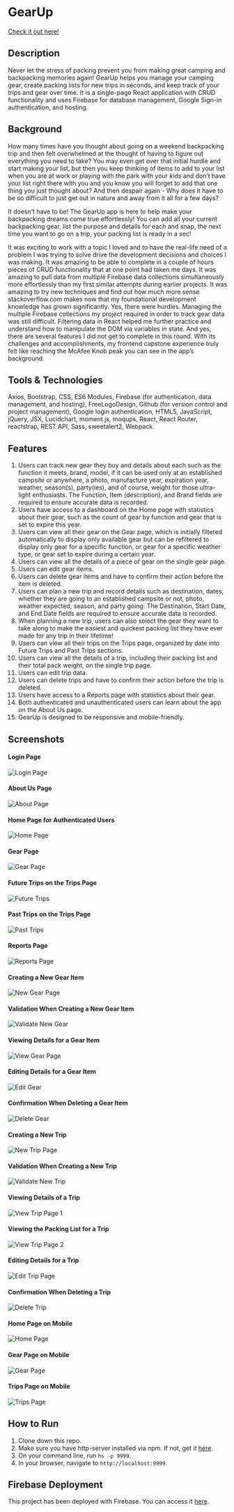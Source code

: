 # GearUp
[Check it out here!](https://frontendcapstone-ae7be.web.app/auth)

## Description
Never let the stress of packing prevent you from making great camping and backpacking memories again!
GearUp helps you manage your camping gear, create packing lists for new trips in seconds, and keep track of your trips and gear over time. 
It is a single-page React application with CRUD functionality and uses Firebase for database management, Google Sign-in authentication, and hosting. 

## Background
How many times have you thought about going on a weekend backpacking trip and then felt overwhelmed at the thought of having to figure out everything you need to take? You may even get over that initial hurdle and start making your list, but then you keep thinking of items to add to your list when you are at work or playing with the park with your kids and don’t have your list right there with you and you know you will forget to add that one thing you just thought about? And then despair again - Why does it have to be so difficult to just get out in nature and away from it all for a few days?  

It doesn’t have to be! The GearUp app is here to help make your backpacking dreams come true effortlessly! You can add all your current backpacking gear, list the purpose and details for each and snap, the next time you want to go on a trip, your packing list is ready in a sec! 

It was exciting to work with a topic I loved and to have the real-life need of a problem I was trying to solve drive the development decisions and choices I was making. It was amazing to be able to complete in a couple of hours pieces of CRUD functionality that at one point had taken me days. It was amazing to pull data from multiple Firebase data collections simultaneously more effortlessly than my first similar attempts during earlier projects. It was amazing to try new techniques and find out how much more sense stackoverflow.com makes now that my foundational development knowledge has grown significantly. Yes, there were hurdles. Managing the multiple Firebase collections my project required in order to track gear data was still difficult. Filtering data in React helped me further practice and understand how to manipulate the DOM via variables in state. And yes, there are several features I did not get to complete in this round. With its challenges and accomplishments, my frontend capstone experience truly felt like reaching the McAfee Knob peak you can see in the app’s background. 

## Tools & Technologies
Axios, Bootstrap, CSS, ES6 Modules, Firebase (for authentication, data management, and hosting), FreeLogoDesign, Github (for version control and project management), Google login authentication, HTML5, JavaScript, jQuery, JSX, Lucidchart, moment.js, moqups, React, React Router, reactstrap, REST API,  Sass, sweetalert2, Webpack

## Features
1. Users can track new gear they buy and details about each such as the function it meets, brand, model, if it can be used only at an established campsite or anywhere, a photo, manufacture year, expiration year, weather, season(s), party(ies), and of course, weight for those ultra-light  enthusiasts. The Function, Item (description), and Brand fields are required to ensure accurate data is recorded.
1. Users have access to a dashboard on the Home page with statistics about their gear, such as the count of gear by function and gear that is set to expire this year. 
1. Users can view all their gear on the Gear page, which is initially filtered automatically to display only available gear but can be refiltered to display only gear for a specific function, or  gear  for a specific weather type, or gear set to expire during a certain year.
1. Users can view all the details of a piece of gear on the single gear page. 
1. Users can edit gear items. 
1. Users can delete gear items and have to confirm their action before the item is deleted. 
1. Users can plan a new trip and record details such as destination, dates, whether they are going to an established campsite or not, photo, weather expected, season, and party going. The Destination, Start Date, and End Date fields are required to ensure accurate data is recorded.
1. When planning a new trip, users can also select the gear they want to take along to make the easiest and quickest packing list they have ever made for any trip in their lifetime!
1. Users can view all their trips on the Trips page, organized by date into Future Trips and Past Trips sections.
1. Users can view all the details of a trip, including their packing list and their total pack weight, on the single trip page. 
1. Users can edit trip data. 
1. Users can delete trips and have to confirm their action before the trip is deleted. 
1. Users have access to a Reports page with statistics about their gear.
1. Both authenticated and unauthenticated users can learn about the app on the About Us page. 
1. GearUp is designed to be responsive and mobile-friendly. 

## Screenshots
#### Login Page
![Login Page](./frontend-capstone-screenshots/login.png)
#### About Us Page
![About Page](./frontend-capstone-screenshots/about.png)
#### Home Page for Authenticated Users
![Home Page](./frontend-capstone-screenshots/home.png)
#### Gear Page
![Gear Page](./frontend-capstone-screenshots/gear.png)
#### Future Trips on the Trips Page
![Future Trips](./frontend-capstone-screenshots/future_trips.png)
#### Past Trips on the Trips Page
![Past Trips](./frontend-capstone-screenshots/past_trips.png)
#### Reports Page
![Reports Page](./frontend-capstone-screenshots/reports.png)
#### Creating a New Gear Item
![New Gear Page](./frontend-capstone-screenshots/gear_create.png)
#### Validation When Creating a New Gear Item
![Validate New Gear](./frontend-capstone-screenshots/gear_create_validation.png)
#### Viewing Details for a Gear Item
![View Gear Page](./frontend-capstone-screenshots/gear_view_single.png)
#### Editing Details for a Gear Item
![Edit Gear](./frontend-capstone-screenshots/gear_edit.png)
#### Confirmation When Deleting a Gear Item
![Delete Gear](./frontend-capstone-screenshots/gear_delete_confirmation.png)
#### Creating a New Trip
![New Trip Page](./frontend-capstone-screenshots/trip_create.png)
#### Validation When Creating a New Trip
![Validate New Trip](./frontend-capstone-screenshots/trip_create_validation.png)
#### Viewing Details of a Trip
![View Trip Page 1](./frontend-capstone-screenshots/trip_view_single1.png)
#### Viewing the Packing List for a Trip
![View Trip Page 2](./frontend-capstone-screenshots/trip_view_single2.png)
#### Editing Details for a Trip
![Edit Trip Page](./frontend-capstone-screenshots/trip_edit.png)
#### Confirmation When Deleting a Trip
![Delete Trip](./frontend-capstone-screenshots/trip_delete_confirmation.png)
#### Home Page on Mobile
![Home Page](./frontend-capstone-screenshots/home_mobile.png)
#### Gear Page on Mobile
![Gear Page](./frontend-capstone-screenshots/gear_mobile.png)
#### Trips Page on Mobile
![Trips Page](./frontend-capstone-screenshots/trips_mobile.png)

## How to Run
1. Clone down this repo.
1. Make sure you have http-server installed via npm. If not, get it [here](https://www.npmjs.com/package/http-server).
1. On your command line, run `hs -p 9999`.
1. In your browser, navigate to `http://localhost:9999`.

## Firebase Deployment
This project has been deployed with Firebase. 
You can access it [here](https://frontendcapstone-ae7be.web.app/auth). 



